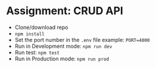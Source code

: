 # Assignment: CRUD API

- Clone/download repo
- `npm install`
- Set the port number in the `.env` file example: `PORT=4000`
- Run in Development mode: `npm run dev`
- Run test: `npm test`
- Run in Production mode: `npm run prod`
